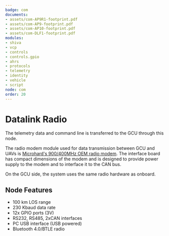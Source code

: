```yaml
---
badge: com
documents:
- assets/com-AP9R1-footprint.pdf
- assets/com-AP9-footprint.pdf
- assets/com-AP10-footprint.pdf
- assets/com-DLF1-footprint.pdf
modules:
- shiva
- vcp
- controls
- controls.gpio
- ahrs
- protocols
- telemetry
- identity
- vehicle
- script
node: com
order: 20
---
```


# Datalink Radio

The telemetry data and command line is transferred to the GCU through this node.

The radio modem module used for data transmission between GCU and UAVs is [Microhard's 900/400MHz OEM radio modem](http://microhardcorp.com). The interface board has compact dimensions of the modem and is designed to provide power supply to the modem and to interface it to the CAN bus.

On the GCU side, the system uses the same radio hardware as onboard.

## Node Features

* 100 km LOS range
* 230 Kbaud data rate
* 12x GPIO ports (3V)
* RS232, RS485, 2xCAN interfaces
* PC USB interface (USB powered)
* Bluetooth 4.0/BTLE radio
